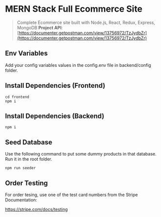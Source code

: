 # MERN Stack Full Ecommerce Site

> Complete Ecommerce site built with Node.js, React, Redux, Express, MongoDB
**Project API**: [https://documenter.getpostman.com/view/13756972/TzJydbZr](https://documenter.getpostman.com/view/13756972/TzJydbZr)

## Env Variables

Add your config variables values in the config.env file in backend/config folder.

## Install Dependencies (Frontend)

```
cd frontend
npm i
```

## Install Dependencies (Backend)

```
npm i
```

## Seed Database

Use the following command to put some dummy products in that database.
Run it in the root folder.

```
npm run seeder
```
## Order Testing

For order tesing, use one of the test card numbers from the Stripe Documentation:

https://stripe.com/docs/testing